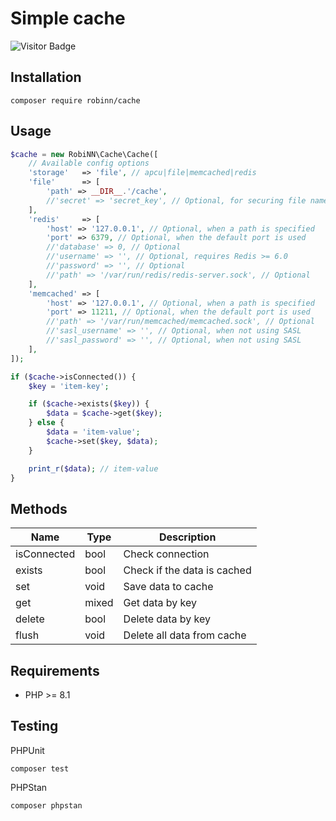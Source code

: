 # Simple cache

![Visitor Badge](https://visitor-badge.laobi.icu/badge?page_id=RobiNN1.Cache)

## Installation

```
composer require robinn/cache
```

## Usage

```php
$cache = new RobiNN\Cache\Cache([
    // Available config options
    'storage'   => 'file', // apcu|file|memcached|redis
    'file'      => [
        'path' => __DIR__.'/cache',
        //'secret' => 'secret_key', // Optional, for securing file names
    ],
    'redis'     => [
        'host' => '127.0.0.1', // Optional, when a path is specified
        'port' => 6379, // Optional, when the default port is used
        //'database' => 0, // Optional
        //'username' => '', // Optional, requires Redis >= 6.0
        //'password' => '', // Optional
        //'path' => '/var/run/redis/redis-server.sock', // Optional
    ],
    'memcached' => [
        'host' => '127.0.0.1', // Optional, when a path is specified
        'port' => 11211, // Optional, when the default port is used
        //'path' => '/var/run/memcached/memcached.sock', // Optional
        //'sasl_username' => '', // Optional, when not using SASL
        //'sasl_password' => '', // Optional, when not using SASL
    ],
]);

if ($cache->isConnected()) {
    $key = 'item-key';

    if ($cache->exists($key)) {
        $data = $cache->get($key);
    } else {
        $data = 'item-value';
        $cache->set($key, $data);
    }

    print_r($data); // item-value
}
```

## Methods

| Name        | Type  | Description                 |
|-------------|-------|-----------------------------|
| isConnected | bool  | Check connection            |
| exists      | bool  | Check if the data is cached |
| set         | void  | Save data to cache          |
| get         | mixed | Get data by key             |
| delete      | bool  | Delete data by key          |
| flush       | void  | Delete all data from cache  |

## Requirements

- PHP >= 8.1

## Testing

PHPUnit

```
composer test
```

PHPStan

```
composer phpstan
```
